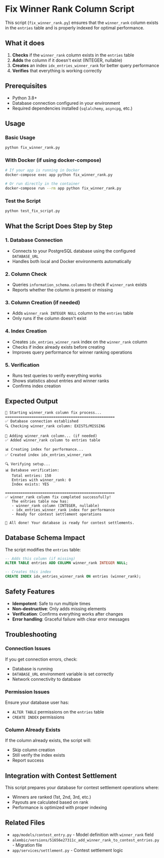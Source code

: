# Fix Winner Rank Column Script

This script (`fix_winner_rank.py`) ensures that the `winner_rank` column exists in the `entries` table and is properly indexed for optimal performance.

## What it does

1. **Checks** if the `winner_rank` column exists in the `entries` table
2. **Adds** the column if it doesn't exist (INTEGER, nullable)
3. **Creates** an index `idx_entries_winner_rank` for better query performance
4. **Verifies** that everything is working correctly

## Prerequisites

- Python 3.8+
- Database connection configured in your environment
- Required dependencies installed (`sqlalchemy`, `asyncpg`, etc.)

## Usage

### Basic Usage
```bash
python fix_winner_rank.py
```

### With Docker (if using docker-compose)
```bash
# If your app is running in Docker
docker-compose exec app python fix_winner_rank.py

# Or run directly in the container
docker-compose run --rm app python fix_winner_rank.py
```

### Test the Script
```bash
python test_fix_script.py
```

## What the Script Does Step by Step

### 1. Database Connection
- Connects to your PostgreSQL database using the configured `DATABASE_URL`
- Handles both local and Docker environments automatically

### 2. Column Check
- Queries `information_schema.columns` to check if `winner_rank` exists
- Reports whether the column is present or missing

### 3. Column Creation (if needed)
- Adds `winner_rank INTEGER NULL` column to the `entries` table
- Only runs if the column doesn't exist

### 4. Index Creation
- Creates `idx_entries_winner_rank` index on the `winner_rank` column
- Checks if index already exists before creating
- Improves query performance for winner ranking operations

### 5. Verification
- Runs test queries to verify everything works
- Shows statistics about entries and winner ranks
- Confirms index creation

## Expected Output

```
🚀 Starting winner_rank column fix process...
==================================================
✅ Database connection established
🔍 Checking winner_rank column: EXISTS/MISSING

🔧 Adding winner_rank column... (if needed)
✅ Added winner_rank column to entries table

📊 Creating index for performance...
✅ Created index idx_entries_winner_rank

🔍 Verifying setup...
📊 Database verification:
   Total entries: 150
   Entries with winner_rank: 0
   Index exists: YES

==================================================
✅ winner_rank column fix completed successfully!
   The entries table now has:
   - winner_rank column (INTEGER, nullable)
   - idx_entries_winner_rank index for performance
   - Ready for contest settlement operations

🎉 All done! Your database is ready for contest settlements.
```

## Database Schema Impact

The script modifies the `entries` table:

```sql
-- Adds this column (if missing)
ALTER TABLE entries ADD COLUMN winner_rank INTEGER NULL;

-- Creates this index
CREATE INDEX idx_entries_winner_rank ON entries (winner_rank);
```

## Safety Features

- **Idempotent**: Safe to run multiple times
- **Non-destructive**: Only adds missing elements
- **Verification**: Confirms everything works after changes
- **Error handling**: Graceful failure with clear error messages

## Troubleshooting

### Connection Issues
If you get connection errors, check:
- Database is running
- `DATABASE_URL` environment variable is set correctly
- Network connectivity to database

### Permission Issues
Ensure your database user has:
- `ALTER TABLE` permissions on the `entries` table
- `CREATE INDEX` permissions

### Column Already Exists
If the column already exists, the script will:
- Skip column creation
- Still verify the index exists
- Report success

## Integration with Contest Settlement

This script prepares your database for contest settlement operations where:
- Winners are ranked (1st, 2nd, 3rd, etc.)
- Payouts are calculated based on rank
- Performance is optimized with proper indexing

## Related Files

- `app/models/contest_entry.py` - Model definition with `winner_rank` field
- `alembic/versions/51656e27311c_add_winner_rank_to_contest_entries.py` - Migration file
- `app/services/settlement.py` - Contest settlement logic
